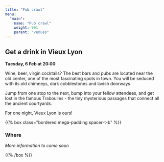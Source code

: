 ```yaml
---
title: "Pub crawl"
menu:
  "main":
    name: "Pub crawl"
    weight: 991
    parent: "venues"
---
```

## Get a drink in Vieux Lyon
**Tuesday, 6 Feb at 20:00**

Wine, beer, virgin cocktails? The best bars and pubs are located near the old center, one of the most fascinating spots in town. You will be seduced with its old chimneys, dark cobblestones and lavish doorways.

Jump from one stop to the next, bump into your fellow attendees, and get lost in the famous Traboulles - the tiny mysterious passages that connect all the ancient courtyards.

For one night, Vieux Lyon is ours!

{{% box class="bordered mega-padding spacer-t-b" %}}
### Where

*More information to come soon*

{{% /box %}}
